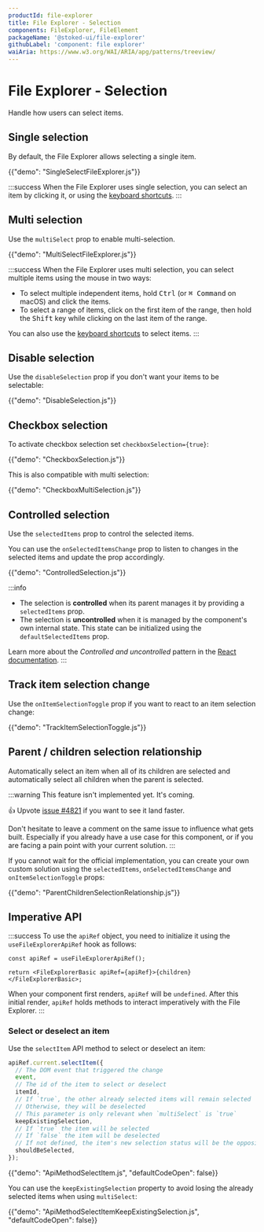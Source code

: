 ```yaml
---
productId: file-explorer
title: File Explorer - Selection
components: FileExplorer, FileElement
packageName: '@stoked-ui/file-explorer'
githubLabel: 'component: file explorer'
waiAria: https://www.w3.org/WAI/ARIA/apg/patterns/treeview/
---
```


# File Explorer - Selection

<p class="description">Handle how users can select items.</p>

## Single selection

By default, the File Explorer allows selecting a single item.

{{"demo": "SingleSelectFileExplorer.js"}}

:::success
When the File Explorer uses single selection, you can select an item by clicking it,
or using the [keyboard shortcuts](/x/react-file-explorer/accessibility/#on-single-select-trees).
:::

## Multi selection

Use the `multiSelect` prop to enable multi-selection.

{{"demo": "MultiSelectFileExplorer.js"}}

:::success
When the File Explorer uses multi selection, you can select multiple items using the mouse in two ways:

- To select multiple independent items, hold <kbd class="key">Ctrl</kbd> (or <kbd class="key">⌘ Command</kbd> on macOS) and click the items.
- To select a range of items, click on the first item of the range, then hold the <kbd class="key">Shift</kbd> key while clicking on the last item of the range.

You can also use the [keyboard shortcuts](/x/react-file-explorer/accessibility/#on-multi-select-trees) to select items.
:::

## Disable selection

Use the `disableSelection` prop if you don't want your items to be selectable:

{{"demo": "DisableSelection.js"}}

## Checkbox selection

To activate checkbox selection set `checkboxSelection={true}`:

{{"demo": "CheckboxSelection.js"}}

This is also compatible with multi selection:

{{"demo": "CheckboxMultiSelection.js"}}

## Controlled selection

Use the `selectedItems` prop to control the selected items.

You can use the `onSelectedItemsChange` prop to listen to changes in the selected items and update the prop accordingly.

{{"demo": "ControlledSelection.js"}}

:::info

- The selection is **controlled** when its parent manages it by providing a `selectedItems` prop.
- The selection is **uncontrolled** when it is managed by the component's own internal state. This state can be initialized using the `defaultSelectedItems` prop.

Learn more about the _Controlled and uncontrolled_ pattern in the [React documentation](https://react.dev/learn/sharing-state-between-components#controlled-and-uncontrolled-components).
:::

## Track item selection change

Use the `onItemSelectionToggle` prop if you want to react to an item selection change:

{{"demo": "TrackItemSelectionToggle.js"}}

## Parent / children selection relationship

Automatically select an item when all of its children are selected and automatically select all children when the parent is selected.

:::warning
This feature isn't implemented yet. It's coming.

👍 Upvote [issue #4821](https://github.com/mui/mui-x/issues/4821) if you want to see it land faster.

Don't hesitate to leave a comment on the same issue to influence what gets built.
Especially if you already have a use case for this component,
or if you are facing a pain point with your current solution.
:::

If you cannot wait for the official implementation,
you can create your own custom solution using the `selectedItems`,
`onSelectedItemsChange` and `onItemSelectionToggle` props:

{{"demo": "ParentChildrenSelectionRelationship.js"}}

## Imperative API

:::success
To use the `apiRef` object, you need to initialize it using the `useFileExplorerApiRef` hook as follows:

```tsx
const apiRef = useFileExplorerApiRef();

return <FileExplorerBasic apiRef={apiRef}>{children}</FileExplorerBasic>;
```

When your component first renders, `apiRef` will be `undefined`.
After this initial render, `apiRef` holds methods to interact imperatively with the File Explorer.
:::

### Select or deselect an item

Use the `selectItem` API method to select or deselect an item:

```ts
apiRef.current.selectItem({
  // The DOM event that triggered the change
  event,
  // The id of the item to select or deselect
  itemId,
  // If `true`, the other already selected items will remain selected
  // Otherwise, they will be deselected
  // This parameter is only relevant when `multiSelect` is `true`
  keepExistingSelection,
  // If `true` the item will be selected
  // If `false` the item will be deselected
  // If not defined, the item's new selection status will be the opposite of its current one
  shouldBeSelected,
});
```

{{"demo": "ApiMethodSelectItem.js", "defaultCodeOpen": false}}

You can use the `keepExistingSelection` property to avoid losing the already selected items when using `multiSelect`:

{{"demo": "ApiMethodSelectItemKeepExistingSelection.js", "defaultCodeOpen": false}}
